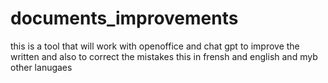 # documents_improvements
this is a tool that will work with openoffice and chat gpt to improve the written and also to correct the mistakes this in frensh and english and myb other lanugaes 
